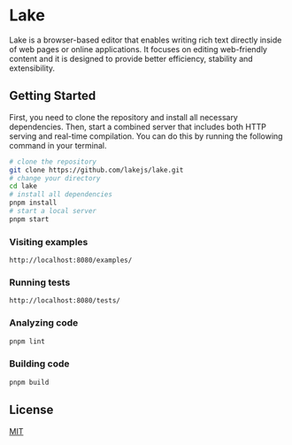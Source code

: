 # Lake

Lake is a browser-based editor that enables writing rich text directly inside of web pages or online applications. It focuses on editing web-friendly content and it is designed to provide better efficiency, stability and extensibility.

## Getting Started

First, you need to clone the repository and install all necessary dependencies. Then, start a combined server that includes both HTTP serving and real-time compilation. You can do this by running the following command in your terminal.

``` bash
# clone the repository
git clone https://github.com/lakejs/lake.git
# change your directory
cd lake
# install all dependencies
pnpm install
# start a local server
pnpm start
```

### Visiting examples

```text
http://localhost:8080/examples/
```

### Running tests

```text
http://localhost:8080/tests/
```

### Analyzing code

```bash
pnpm lint
```

### Building code

```bash
pnpm build
```

## License

[MIT](https://github.com/lakejs/lake/blob/master/LICENSE)
